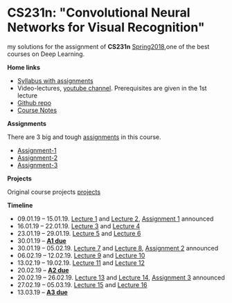 # CS231n: "Convolutional Neural Networks for Visual Recognition"
my solutions for the assignment of **CS231n** [Spring2018](http://cs231n.stanford.edu/),one of the best courses on Deep Learning.

**Home links**
- [Syllabus with assignments](http://cs231n.stanford.edu/syllabus.html) 
- Video-lectures, [youtube channel](https://goo.gl/pcj7c8). Prerequisites are given in the 1st lecture  
- [Github repo](https://github.com/cs231n/cs231n.github.io)  
- [Course Notes](http://cs231n.github.io/)

**Assignments**

There are 3 big and tough [assignments](http://cs231n.stanford.edu/assignments.html) in this course.
- [Assignment-1](http://cs231n.github.io/assignments2018/assignment1/)
- [Assignment-2](http://cs231n.github.io/assignments2018/assignment2/)
- [Assignment-3](http://cs231n.github.io/assignments2018/assignment3/)

**Projects**

Original course projects [projects](http://cs231n.stanford.edu/project.html)

**Timeline**


- 09.01.19 – 15.01.19. [Lecture 1](https://www.youtube.com/watch?v=vT1JzLTH4G4&list=PL3FW7Lu3i5JvHM8ljYj-zLfQRF3EO8sYv) and [Lecture 2](https://www.youtube.com/watch?v=OoUX-nOEjG0&list=PL3FW7Lu3i5JvHM8ljYj-zLfQRF3EO8sYv&index=2), [Assignment 1](http://cs231n.github.io/assignments2018/assignment1/) announced
- 16.01.19 – 22.01.19. [Lecture 3](https://www.youtube.com/watch?v=h7iBpEHGVNc&list=PL3FW7Lu3i5JvHM8ljYj-zLfQRF3EO8sYv&index=3) and [Lecture 4](https://www.youtube.com/watch?v=h7iBpEHGVNc&list=PL3FW7Lu3i5JvHM8ljYj-zLfQRF3EO8sYv&index=4)
- 23.01.19 – 29.01.19. [Lecture 5](https://www.youtube.com/watch?v=bNb2fEVKeEo&list=PL3FW7Lu3i5JvHM8ljYj-zLfQRF3EO8sYv&index=5) and [Lecture 6](https://www.youtube.com/watch?v=wEoyxE0GP2M&index=6&list=PL3FW7Lu3i5JvHM8ljYj-zLfQRF3EO8sYv)
- 30.01.19 – **[A1 due](https://www.dropbox.com/request/t7BEfsBO6FsVrVgs7dGf)**
- 30.01.19 – 05.02.19. [Lecture 7](https://www.youtube.com/watch?v=_JB0AO7QxSA&index=7&list=PL3FW7Lu3i5JvHM8ljYj-zLfQRF3EO8sYv) and [Lecture 8](https://www.youtube.com/watch?v=6SlgtELqOWc&index=8&list=PL3FW7Lu3i5JvHM8ljYj-zLfQRF3EO8sYv), [Assignment 2](http://cs231n.github.io/assignments2018/assignment2/) announced
- 06.02.19 – 12.02.19. [Lecture 9](https://www.youtube.com/watch?v=DAOcjicFr1Y&list=PL3FW7Lu3i5JvHM8ljYj-zLfQRF3EO8sYv&index=9) and [Lecture 10](https://www.youtube.com/watch?v=6niqTuYFZLQ&list=PL3FW7Lu3i5JvHM8ljYj-zLfQRF3EO8sYv&index=10)
- 13.02.19 – 19.02.19. [Lecture 11](https://www.youtube.com/watch?v=nDPWywWRIRo&index=11&list=PL3FW7Lu3i5JvHM8ljYj-zLfQRF3EO8sYv) and [Lecture 12](https://www.youtube.com/watch?v=6wcs6szJWMY&list=PL3FW7Lu3i5JvHM8ljYj-zLfQRF3EO8sYv&index=12)
- 20.02.19 – **[A2 due](https://www.dropbox.com/request/SYokh4VUuIpZRFe1bPHM)**
- 20.02.19 – 26.02.19. [Lecture 13](https://www.youtube.com/watch?v=5WoItGTWV54&index=13&list=PL3FW7Lu3i5JvHM8ljYj-zLfQRF3EO8sYv) and [Lecture 14](https://www.youtube.com/watch?v=lvoHnicueoE&list=PL3FW7Lu3i5JvHM8ljYj-zLfQRF3EO8sYv&index=14), [Assignment 3](http://cs231n.github.io/assignments2018/assignment3/) announced
- 27.02.19 – 05.03.19. [Lecture 15](https://www.youtube.com/watch?v=eZdOkDtYMoo) and [Lecture 16](https://www.youtube.com/watch?v=CIfsB_EYsVI&list=PL3FW7Lu3i5JvHM8ljYj-zLfQRF3EO8sYv&index=16)
- 13.03.19 – **[A3 due](https://www.dropbox.com/request/omK1M8XNUH7KvGps3siF)**